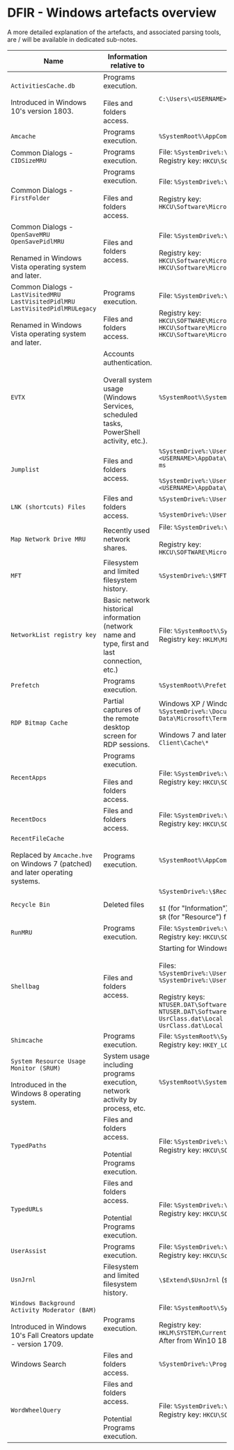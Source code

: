 # DFIR - Windows artefacts overview

A more detailed explanation of the artefacts, and associated parsing tools, are / will be available in dedicated sub-notes.

| Name | Information relative to | Location |
|------|-------------------------|----------|
| `ActivitiesCache.db` <br><br> Introduced in Windows 10's version 1803.	| Programs execution. <br><br> Files and folders access. | `C:\Users\<USERNAME>\AppData\Local\ConnectedDevicesPlatform\L.<USERNAME>\ActivitiesCache.db` |
| `Amcache` | Programs execution. | `%SystemRoot%\AppCompat\Programs\Amcache.hve` |
| Common Dialogs - <br> `CIDSizeMRU` | Programs execution. | File: `%SystemDrive%:\Users\<USERNAME>\NTUSER.dat` <br> Registry key:  `HKCU\Software\Microsoft\Windows\CurrentVersion\Explorer\ComDlg32\CIDSizeMRU` |
| Common Dialogs - <br> `FirstFolder` | Programs execution. <br><br> Files and folders access. | File: `%SystemDrive%:\Users\<USERNAME>\NTUSER.dat` <br><br> Registry key: <br> `HKCU\Software\Microsoft\Windows\CurrentVersion\Explorer\ComDlg32\FirstFolder` |
| Common Dialogs - <br> `OpenSaveMRU` <br> `OpenSavePidlMRU` <br><br> Renamed in Windows Vista operating system and later. | Files and folders access. | File: `%SystemDrive%:\Users\<USERNAME>\NTUSER.dat` <br><br> Registry key: <br> `HKCU\Software\Microsoft\Windows\CurrentVersion\Explorer\ComDlg32\OpenSaveMRU` <br> `HKCU\Software\Microsoft\Windows\CurrentVersion\Explorer\ComDlg32\OpenSavePidlMRU` |
| Common Dialogs - <br> `LastVisitedMRU ` <br> `LastVisitedPidlMRU` <br> `LastVisitedPidlMRULegacy` <br><br> Renamed in Windows Vista operating system and later. | Programs execution. <br><br> Files and folders access. | File: `%SystemDrive%:\Users\<USERNAME>\NTUSER.dat` <br><br> Registry key: <br> `HKCU\SOFTWARE\Microsoft\Windows\CurrentVersion\Explorer\ComDlg32\LastVisitedMRU` <br> `HKCU\Software\Microsoft\Windows\CurrentVersion\Explorer\ComDlg32\LastVisitedPidlMRU` <br> `HKCU\Software\Microsoft\Windows\CurrentVersion\Explorer\ComDlg32\LastVisitedPidlMRULegacy` |
| `EVTX` | Accounts authentication. <br><br> Overall system usage (Windows Services, scheduled tasks, PowerShell activity, etc.). | `%SystemRoot%\System32\winevt\Logs\*` |
| `Jumplist` | Files and folders access. | `%SystemDrive%:\Users\<USERNAME>\AppData\Roaming\Microsoft\Windows\Recent\AutomaticDestinations\*.automaticDestinations-ms` <br><br> `%SystemDrive%:\Users\<USERNAME>\AppData\Roaming\Microsoft\Windows\Recent\CustomDestinations\*.customDestinations-ms` |
| `LNK (shortcuts) Files` | Files and folders access. | `%SystemDrive%:\Users\<USERNAME>\AppData\Roaming\Microsoft\Windows\Recent\*.lnk` <br><br> `%SystemDrive%:\Users\<USERNAME>\AppData\Roaming\Microsoft\Office\Recent\*.lnk` |
| `Map Network Drive MRU` | Recently used network shares. | File: `%SystemDrive%:\Users\<USERNAME>\NTUSER.dat` <br><br> Registry key: <br> `HKCU\SOFTWARE\Microsoft\Windows\CurrentVersion\Explorer\Map Network Drive MRU` |
| `MFT` | Filesystem and limited filesystem history. | `%SystemDrive%:\$MFT` |
| `NetworkList registry key` | Basic network historical information (network name and type, first and last connection, etc.) | File: `%SystemRoot%\System32\config\SYSTEM` <br> Registry key: `HKLM\Microsoft\Windows NT\CurrentVersion\NetworkList\Profiles\` |
| `Prefetch` | Programs execution. | `%SystemRoot%\Prefetch\*` |
| `RDP Bitmap Cache` | Partial captures of the remote desktop screen for RDP sessions. | Windows XP / Windows Server 2003: <br> `%SystemDrive%:\Documents and Settings\<USERNAME>\Local Settings\Application Data\Microsoft\Terminal Server Client\Cache\*` <br><br> Windows 7 and later: `%SystemDrive%:\Users\<USERNAME>\AppData\Local\Microsoft\Terminal Server Client\Cache\*` |
| `RecentApps` | Programs execution. <br><br> Files and folders access. | File: `%SystemDrive%:\Users\<USERNAME>\NTUSER.dat`  <br> Registry key:  `HKCU\SOFTWARE\Microsoft\Windows\CurrentVersion\Search\RecentApps\<GUID>` |
| `RecentDocs` | Files and folders access. | File: `%SystemDrive%:\Users\<USERNAME>\NTUSER.dat`  <br> Registry key:  `HKCU\SOFTWARE\Microsoft\Windows\CurrentVersion\Explorer\RecentDocs` |
| `RecentFileCache` <br><br> Replaced by `Amcache.hve` on  Windows 7 (patched) and later operating systems. | Programs execution. | `%SystemRoot%\AppCompat\Programs\RecentFileCache.bcf` |
| `Recycle Bin` | Deleted files | `%SystemDrive%:\$Recycle.Bin\<SID>\*` <br><br> `$I` (for "Information") files, which contain the path and timestamp of deletion of the original file. <br> `$R` (for "Resource") files, which contain the original file content.  |
| `RunMRU` | Programs execution. | File: `%SystemDrive%:\Users\<USERNAME>\NTUSER.dat`  <br> Registry key:  `HKCU\SOFTWARE\Microsoft\Windows\CurrentVersion\Explorer\RunMRU` |
| `Shellbag` | Files and folders access. | Starting for Windows 7: <br><br> Files: <br> `%SystemDrive%:\Users\<USERNAME>\NTUSER.dat` <br> `%SystemDrive%:\Users\<USERNAME>\AppData\Local\Microsoft\Windows\UsrClass.dat` <br><br> Registry keys: <br> `NTUSER.DAT\Software\Microsoft\Windows\Shell\BagMRU` <br> `NTUSER.DAT\Software\Microsoft\Windows\Shell\Bags` <br> `UsrClass.dat\Local Settings\Software\Microsoft\Windows\Shell\BagMRU` <br> `UsrClass.dat\Local Settings\Software\Microsoft\Windows\Shell\Bags` | `%SystemDrive%:\Users\<USERNAME>\AppData\Local\Microsoft\Windows\UsrClass.dat`
| `Shimcache` | Programs execution. | File: `%SystemRoot%\System32\config\SYSTEM`  <br> Registry key: `HKEY_LOCAL_MACHINE\SYSTEM\CurrentControlSet\Control\Session Manager\AppCompatCache` |
| `System Resource Usage Monitor (SRUM)` <br><br> Introduced in the Windows 8 operating system. | System usage including programs execution, network activity by process, etc. | `%SystemRoot%\System32\SRU\SRUDB.dat` |
| `TypedPaths` | Files and folders access. <br><br> Potential Programs execution. | File: `%SystemDrive%:\Users\<USERNAME>\NTUSER.dat`  <br> Registry key:  `HKCU\SOFTWARE\Microsoft\Windows\CurrentVersion\Explorer\TypedPaths` |
| `TypedURLs` | Files and folders access. <br><br> Potential Programs execution. | File: `%SystemDrive%:\Users\<USERNAME>\NTUSER.dat`  <br> Registry key:  `HKCU\SOFTWARE\Microsoft\Windows\CurrentVersion\Explorer\TypedURLs` |
| `UserAssist` | Programs execution. | File: `%SystemDrive%:\Users\<USERNAME>\NTUSER.dat` <br> Registry key:  `HKCU\Software\Microsoft\Windows\CurrentVersion\Explorer\UserAssist\<GUID>\Count` |
| `UsnJrnl` | Filesystem and limited filesystem history. | `\$Extend\$UsnJrnl` (`$Max` and `$J` data streams) |
| `Windows Background Activity Moderator (BAM)` <br><br> Introduced in Windows 10's Fall Creators update - version 1709. | Programs execution. | File: `%SystemRoot%\System32\config\SYSTEM` <br><br> Registry key: <br> `HKLM\SYSTEM\CurrentControlSet\Services\bam\UserSettings\<SID>` <br> After from Win10 1809: `HKLM\SYSTEM\CurrentControlSet\Services\bam\State\UserSettings\<SID>` |
| Windows Search | Files and folders access. | `%SystemDrive%:\ProgramData\Microsoft\Search\Data\Applications\Windows\Windows.edb` |
| `WordWheelQuery` | Files and folders access. <br><br> Potential Programs execution. | File: `%SystemDrive%:\Users\<USERNAME>\NTUSER.dat`  <br> Registry key:  `HKCU\SOFTWARE\Microsoft\Windows\CurrentVersion\Explorer\WordWheelQuery` |
